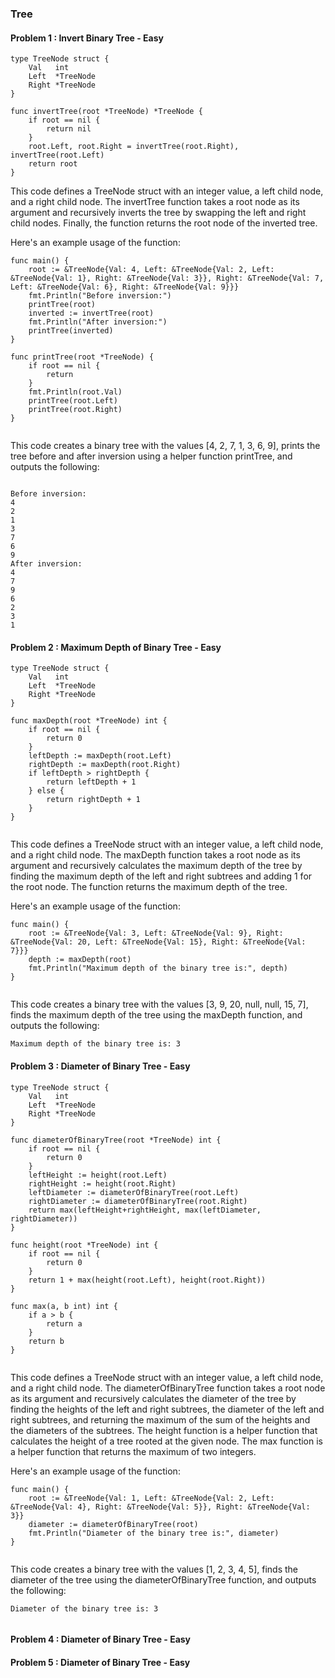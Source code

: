 ### Tree

#### Problem 1 : Invert Binary Tree -  Easy

```
type TreeNode struct {
    Val   int
    Left  *TreeNode
    Right *TreeNode
}

func invertTree(root *TreeNode) *TreeNode {
    if root == nil {
        return nil
    }
    root.Left, root.Right = invertTree(root.Right), invertTree(root.Left)
    return root
}

```

This code defines a TreeNode struct with an integer value, a left child node, and a right child node. The invertTree function takes a root node as its argument and recursively inverts the tree by swapping the left and right child nodes. Finally, the function returns the root node of the inverted tree.

Here's an example usage of the function:


```
func main() {
    root := &TreeNode{Val: 4, Left: &TreeNode{Val: 2, Left: &TreeNode{Val: 1}, Right: &TreeNode{Val: 3}}, Right: &TreeNode{Val: 7, Left: &TreeNode{Val: 6}, Right: &TreeNode{Val: 9}}}
    fmt.Println("Before inversion:")
    printTree(root)
    inverted := invertTree(root)
    fmt.Println("After inversion:")
    printTree(inverted)
}

func printTree(root *TreeNode) {
    if root == nil {
        return
    }
    fmt.Println(root.Val)
    printTree(root.Left)
    printTree(root.Right)
}


```
This code creates a binary tree with the values [4, 2, 7, 1, 3, 6, 9], prints the tree before and after inversion using a helper function printTree, and outputs the following:

```

Before inversion:
4
2
1
3
7
6
9
After inversion:
4
7
9
6
2
3
1

```



#### Problem 2 : Maximum Depth of Binary Tree -  Easy

```
type TreeNode struct {
    Val   int
    Left  *TreeNode
    Right *TreeNode
}

func maxDepth(root *TreeNode) int {
    if root == nil {
        return 0
    }
    leftDepth := maxDepth(root.Left)
    rightDepth := maxDepth(root.Right)
    if leftDepth > rightDepth {
        return leftDepth + 1
    } else {
        return rightDepth + 1
    }
}


```

This code defines a TreeNode struct with an integer value, a left child node, and a right child node. The maxDepth function takes a root node as its argument and recursively calculates the maximum depth of the tree by finding the maximum depth of the left and right subtrees and adding 1 for the root node. The function returns the maximum depth of the tree.

Here's an example usage of the function:


```
func main() {
    root := &TreeNode{Val: 3, Left: &TreeNode{Val: 9}, Right: &TreeNode{Val: 20, Left: &TreeNode{Val: 15}, Right: &TreeNode{Val: 7}}}
    depth := maxDepth(root)
    fmt.Println("Maximum depth of the binary tree is:", depth)
}


```
This code creates a binary tree with the values [3, 9, 20, null, null, 15, 7], finds the maximum depth of the tree using the maxDepth function, and outputs the following:

```
Maximum depth of the binary tree is: 3

```



#### Problem 3 : Diameter of Binary Tree -  Easy


```
type TreeNode struct {
    Val   int
    Left  *TreeNode
    Right *TreeNode
}

func diameterOfBinaryTree(root *TreeNode) int {
    if root == nil {
        return 0
    }
    leftHeight := height(root.Left)
    rightHeight := height(root.Right)
    leftDiameter := diameterOfBinaryTree(root.Left)
    rightDiameter := diameterOfBinaryTree(root.Right)
    return max(leftHeight+rightHeight, max(leftDiameter, rightDiameter))
}

func height(root *TreeNode) int {
    if root == nil {
        return 0
    }
    return 1 + max(height(root.Left), height(root.Right))
}

func max(a, b int) int {
    if a > b {
        return a
    }
    return b
}


```
This code defines a TreeNode struct with an integer value, a left child node, and a right child node. The diameterOfBinaryTree function takes a root node as its argument and recursively calculates the diameter of the tree by finding the heights of the left and right subtrees, the diameter of the left and right subtrees, and returning the maximum of the sum of the heights and the diameters of the subtrees. The height function is a helper function that calculates the height of a tree rooted at the given node. The max function is a helper function that returns the maximum of two integers.

Here's an example usage of the function:

```
func main() {
    root := &TreeNode{Val: 1, Left: &TreeNode{Val: 2, Left: &TreeNode{Val: 4}, Right: &TreeNode{Val: 5}}, Right: &TreeNode{Val: 3}}
    diameter := diameterOfBinaryTree(root)
    fmt.Println("Diameter of the binary tree is:", diameter)
}


```

This code creates a binary tree with the values [1, 2, 3, 4, 5], finds the diameter of the tree using the diameterOfBinaryTree function, and outputs the following:

```
Diameter of the binary tree is: 3


```

#### Problem 4 : Diameter of Binary Tree -  Easy


#### Problem 5 : Diameter of Binary Tree -  Easy
